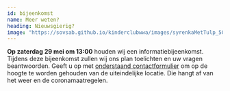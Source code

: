 ```yaml
---
id: bijeenkomst
name: Meer weten?
heading: Nieuwsgierig?
image: "https://sovsab.github.io/kinderclubwwa/images/syrenkaMetTulp_500x500.png"
---
```

**Op zaterdag 29 mei om 13:00** houden wij een informatiebijeenkomst. Tijdens deze bijeenkomst zullen wij ons plan toelichten en uw vragen beantwoorden. Geeft u op met [onderstaand contactformulier](/kinderclubwwa/#/contactform) om op de hoogte te worden gehouden van de uiteindelijke locatie. Die hangt af van het weer en de coronamaatregelen.
